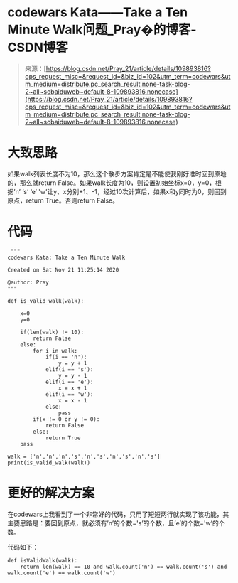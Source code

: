<!--yml
category: codewars
date: 2022-08-13 11:43:44
-->

# codewars Kata——Take a Ten Minute Walk问题_Pray�的博客-CSDN博客

> 来源：[https://blog.csdn.net/Pray_21/article/details/109893816?ops_request_misc=&request_id=&biz_id=102&utm_term=codewars&utm_medium=distribute.pc_search_result.none-task-blog-2~all~sobaiduweb~default-8-109893816.nonecase](https://blog.csdn.net/Pray_21/article/details/109893816?ops_request_misc=&request_id=&biz_id=102&utm_term=codewars&utm_medium=distribute.pc_search_result.none-task-blog-2~all~sobaiduweb~default-8-109893816.nonecase)

# 大致思路

如果walk列表长度不为10，那么这个散步方案肯定是不能使我刚好准时回到原地的，那么就return False。如果walk长度为10，则设置初始坐标x=0，y=0，根据’n’ ‘s’ ‘e’ 'w’让y、x分别+1、-1，经过10次计算后，如果x和y同时为0，则回到原点，return True。否则return False。

# 代码

```
 """
codewars Kata: Take a Ten Minute Walk

Created on Sat Nov 21 11:25:14 2020

@author: Pray
"""

def is_valid_walk(walk):

    x=0
    y=0

    if(len(walk) != 10):
        return False
    else:
        for i in walk:
            if(i == 'n'):
                y = y + 1
            elif(i == 's'):
                y = y - 1
            elif(i == 'e'):
                x = x + 1
            elif(i == 'w'):
                x = x - 1
            else:
                pass
        if(x != 0 or y != 0):
            return False
        else:
            return True
    pass

walk = ['n','n','n','s','n','s','n','s','n','s']
print(is_valid_walk(walk)) 
```

# 更好的解决方案

在codewars上我看到了一个非常好的代码，只用了短短两行就实现了该功能，其主要思路是：要回到原点，就必须有’n’的个数='s’的个数，且’e’的个数='w’的个数。

代码如下：

```
def isValidWalk(walk):
    return len(walk) == 10 and walk.count('n') == walk.count('s') and walk.count('e') == walk.count('w') 
```